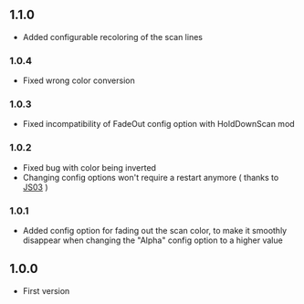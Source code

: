 ## 1.1.0 ##
- Added configurable recoloring of the scan lines

### 1.0.4 ###
- Fixed wrong color conversion

### 1.0.3 ###
- Fixed incompatibility of FadeOut config option with HoldDownScan mod

### 1.0.2 ###
- Fixed bug with color being inverted
- Changing config options won't require a restart anymore ( thanks to [JS03](https://github.com/03-JS) )

### 1.0.1 ###
- Added config option for fading out the scan color, to make it smoothly disappear when changing the "Alpha" config option to a higher value

## 1.0.0 ##
- First version